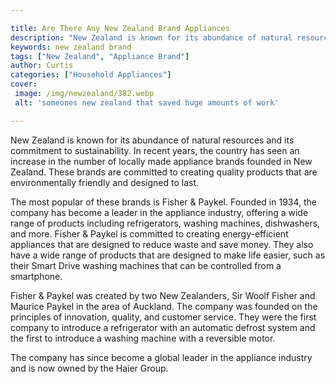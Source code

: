 ```yaml
---

title: Are There Any New Zealand Brand Appliances
description: "New Zealand is known for its abundance of natural resources and its commitment to sustainability. In recent years, the country has...read now to learn more"
keywords: new zealand brand
tags: ["New Zealand", "Appliance Brand"]
author: Curtis
categories: ["Household Appliances"]
cover: 
 image: /img/newzealand/382.webp
 alt: 'someones new zealand that saved huge amounts of work'

---
```


New Zealand is known for its abundance of natural resources and its commitment to sustainability. In recent years, the country has seen an increase in the number of locally made appliance brands founded in New Zealand. These brands are committed to creating quality products that are environmentally friendly and designed to last.

The most popular of these brands is Fisher & Paykel. Founded in 1934, the company has become a leader in the appliance industry, offering a wide range of products including refrigerators, washing machines, dishwashers, and more. Fisher & Paykel is committed to creating energy-efficient appliances that are designed to reduce waste and save money. They also have a wide range of products that are designed to make life easier, such as their Smart Drive washing machines that can be controlled from a smartphone.

Fisher & Paykel was created by two New Zealanders, Sir Woolf Fisher and Maurice Paykel in the area of Auckland. The company was founded on the principles of innovation, quality, and customer service. They were the first company to introduce a refrigerator with an automatic defrost system and the first to introduce a washing machine with a reversible motor.

The company has since become a global leader in the appliance industry and is now owned by the Haier Group.
